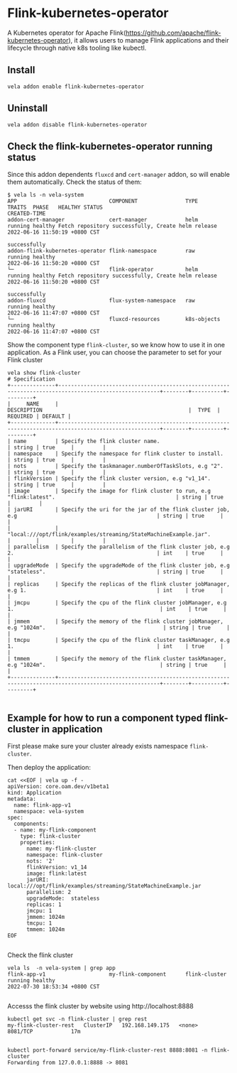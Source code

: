 # Flink-kubernetes-operator

A Kubernetes operator for Apache Flink(https://github.com/apache/flink-kubernetes-operator), it allows users to manage Flink applications and their lifecycle through native k8s tooling like kubectl.

## Install

```shell
vela addon enable flink-kubernetes-operator
```

## Uninstall

```shell
vela addon disable flink-kubernetes-operator
```

## Check the flink-kubernetes-operator running status

Since this addon dependents `fluxcd` and `cert-manager` addon, so will enable them automatically. Check the status of them:
```shell
$ vela ls -n vela-system
APP                             COMPONENT               TYPE            TRAITS  PHASE   HEALTHY STATUS                                                          CREATED-TIME                 
addon-cert-manager              cert-manager            helm                    running healthy Fetch repository successfully, Create helm release              2022-06-16 11:50:19 +0800 CST
                                                                                                successfully                                                                                 
addon-flink-kubernetes-operator flink-namespace         raw                     running healthy                                                                 2022-06-16 11:50:20 +0800 CST
└─                              flink-operator          helm                    running healthy Fetch repository successfully, Create helm release              2022-06-16 11:50:20 +0800 CST
                                                                                                successfully                                                                                 
addon-fluxcd                    flux-system-namespace   raw                     running healthy                                                                 2022-06-16 11:47:07 +0800 CST
└─                              fluxcd-resources        k8s-objects             running healthy                                                                 2022-06-16 11:47:07 +0800 CST

```


 Show the component type `flink-cluster`, so we know how to use it in one application. As a Flink user, you can choose the parameter to set for your Flink cluster
```shell
vela show flink-cluster
# Specification
+--------------+------------------------------------------------------------------------------------------------------+--------+----------+---------+
|     NAME     |                                             DESCRIPTION                                              |  TYPE  | REQUIRED | DEFAULT |
+--------------+------------------------------------------------------------------------------------------------------+--------+----------+---------+
| name         | Specify the flink cluster name.                                                                      | string | true     |         |
| namespace    | Specify the namespace for flink cluster to install.                                                  | string | true     |         |
| nots         | Specify the taskmanager.numberOfTaskSlots, e.g "2".                                                  | string | true     |         |
| flinkVersion | Specify the flink cluster version, e.g "v1_14".                                                      | string | true     |         |
| image        | Specify the image for flink cluster to run, e.g "flink:latest".                                      | string | true     |         |
| jarURI       | Specify the uri for the jar of the flink cluster job, e.g                                            | string | true     |         |
|              | "local:///opt/flink/examples/streaming/StateMachineExample.jar".                                     |        |          |         |
| parallelism  | Specify the parallelism of the flink cluster job, e.g 2.                                             | int    | true     |         |
| upgradeMode  | Specify the upgradeMode of the flink cluster job, e.g "stateless".                                   | string | true     |         |
| replicas     | Specify the replicas of the flink cluster jobManager, e.g 1.                                         | int    | true     |         |
| jmcpu        | Specify the cpu of the flink cluster jobManager, e.g 1.                                              | int    | true     |         |
| jmmem        | Specify the memory of the flink cluster jobManager, e.g "1024m".                                     | string | true     |         |
| tmcpu        | Specify the cpu of the flink cluster taskManager, e.g 1.                                             | int    | true     |         |
| tmmem        | Specify the memory of the flink cluster taskManager, e.g "1024m".                                    | string | true     |         |
+--------------+------------------------------------------------------------------------------------------------------+--------+----------+---------+


```

## Example for how to run a component typed flink-cluster in application

First please make sure your cluster already exists namespace `flink-cluster`.

Then deploy the application:

```shell
cat <<EOF | vela up -f -
apiVersion: core.oam.dev/v1beta1
kind: Application
metadata:
  name: flink-app-v1
  namespace: vela-system
spec:
  components:
  - name: my-flink-component
    type: flink-cluster
    properties:
      name: my-flink-cluster
      namespace: flink-cluster
      nots: '2'
      flinkVersion: v1_14
      image: flink:latest
      jarURI: local:///opt/flink/examples/streaming/StateMachineExample.jar
      parallelism: 2
      upgradeMode:  stateless
      replicas: 1
      jmcpu: 1
      jmmem: 1024m
      tmcpu: 1
      tmmem: 1024m
EOF
      
```

Check the flink cluster
```shell
vela ls  -n vela-system | grep app
flink-app-v1                    my-flink-component      flink-cluster                   running healthy                                                               2022-07-30 18:53:34 +0800 CST


```

Accesss the flink cluster by website using http://localhost:8888
```shell
kubectl get svc -n flink-cluster | grep rest
my-flink-cluster-rest   ClusterIP   192.168.149.175   <none>        8081/TCP            17m


kubectl port-forward service/my-flink-cluster-rest 8888:8081 -n flink-cluster
Forwarding from 127.0.0.1:8888 -> 8081